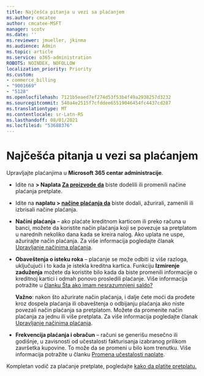 ```yaml
---
title: Najčešća pitanja u vezi sa plaćanjem
ms.author: cmcatee
author: cmcatee-MSFT
manager: scotv
ms.date: ''
ms.reviewer: jmueller, jkinma
ms.audience: Admin
ms.topic: article
ms.service: o365-administration
ROBOTS: NOINDEX, NOFOLLOW
localization_priority: Priority
ms.custom:
- commerce_billing
- "9001669"
- "5128"
ms.openlocfilehash: 7121b5eaed7ef274d53f53b4f49a2938257d3232
ms.sourcegitcommit: 540a4e2515f7cfddee65519046454fc4437cd287
ms.translationtype: MT
ms.contentlocale: sr-Latn-RS
ms.lasthandoff: 08/01/2021
ms.locfileid: "53688376"
---
```

# <a name="payment-faq"></a>Najčešća pitanja u vezi sa plaćanjem

Upravljajte plaćanjima u **Microsoft 365 centar administracije**.

- Idite na **> Naplata [Za proizvode da](https://go.microsoft.com/fwlink/p/?linkid=842054)** biste dodelili ili promenili načine plaćanja pretplate.
- Idite na **naplatu > [načine plaćanja da](https://go.microsoft.com/fwlink/p/?linkid=2018806)** biste dodali, ažurirali, zamenili ili izbrisali načine plaćanja.

- **Načini plaćanja** – ako plaćate kreditnom karticom ili preko računa u banci, možete da koristite način plaćanja koji se povezuje sa pretplatom u narednih nekoliko dana kada se kreira nalog. Ako uplata ne uspe, ažurirajte način plaćanja. Za više informacija pogledajte članak [Upravljanje načinima plaćanja](/microsoft-365/commerce/billing-and-payments/manage-payment-methods).

- **Obaveštenja o isteku roka** – plaćanje se može odbiti iz više razloga, uključujući i to kada je istekla kreditna kartica. Funkciju **Izmirenje zaduženja** možete da koristite bilo kada da biste promenili informacije o kreditnoj kartici i odmah ponovo prosledili plaćanje. Više informacija potražite u [članku Šta ako imam nesrazumnjeni saldo?](/microsoft-365/commerce/billing-and-payments/pay-for-your-subscription#what-if-i-have-an-outstanding-balance)

    **Važno**: nakon što ažurirate način plaćanja, i dalje ćete moći da prođete kroz dospela plaćanja ili obaveštenja o odbijanju plaćanja ako niste povezali način plaćanja sa pretplatom. Možete da promenite način plaćanja za jednu ili više pretplata. Za više informacija pogledajte članak [Upravljanje načinima plaćanja](/microsoft-365/commerce/billing-and-payments/manage-payment-methods).

- **Frekvencija plaćanja i obračun** – računi se generišu mesečno ili godišnje, u zavisnosti od učestalosti fakturisanja izabranog prilikom završetka kupovine. To može da se promeni u bilo kom trenutku. Više informacija potražite u članku [Promena učestalosti naplate](/microsoft-365/commerce/billing-and-payments/change-payment-frequency).

Kompletan vodič za plaćanje pretplate, pogledajte [kako da platite pretplatu.](/microsoft-365/commerce/billing-and-payments/pay-for-your-subscription)
